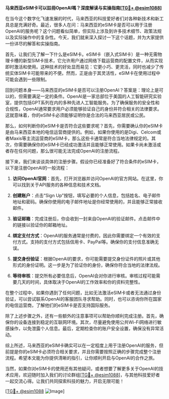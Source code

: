 **马来西亚eSIM卡可以註冊OpenAI嗎？深度解读与实操指南[[TG💪+ @esim1088](https://t.me/s/esim1088)]**

在当今这个数字化飞速发展的时代，马来西亚的科技爱好者们对各种新技术和新工具总是充满好奇。最近，很多人在问：马来西亚的eSIM卡是否可以用于注册OpenAI的服务呢？这个问题看似简单，但实际上涉及到许多技术细节、政策法规以及实际操作中的复杂性。今天，我们就来深入探讨一下这个话题，并为大家提供一份详尽的解答和实操指南。

首先，让我们先了解一下什么是eSIM卡。eSIM卡（嵌入式SIM卡）是一种无需物理卡槽的新型SIM卡技术，它允许用户通过网络下载运营商的配置文件，从而实现即时激活和使用。这种技术的好处显而易见：它更小巧、更灵活，同时也减少了传统实体SIM卡可能带来的不便。然而，正是由于其灵活性，eSIM卡在使用过程中可能会遇到一些限制。

回到问题本身——马来西亚的eSIM卡是否可以注册OpenAI？答案是：理论上是可以的，但需要满足一定的条件。OpenAI是一家总部位于美国的人工智能研究实验室，提供包括GPT系列在内的多种先进人工智能服务。为了确保服务的安全性和合规性，OpenAI通常要求用户必须能够验证自己的身份并符合相关的法律要求。这就意味着，你的eSIM卡必须能够证明你是合法的马来西亚居民或公民。

那么，如何判断你的eSIM卡是否符合这些要求呢？首先，你需要确认你的eSIM卡是由马来西亚本地的电信运营商提供的。例如，如果你使用的是Digi、Celcom或者Maxis等主流运营商的eSIM卡，那么这些卡通常是符合当地法律规定的。其次，你需要确保你的eSIM卡已经成功激活并且能够正常使用。如果卡尚未激活或者存在任何问题，那么很可能无法完成OpenAI的注册流程。

接下来，我们来谈谈具体的注册步骤。假设你已经准备好了符合条件的eSIM卡，以下是注册OpenAI的一般流程：

1. **访问OpenAI官网**：首先，打开浏览器并访问OpenAI的官方网站。在这里，你可以找到关于API服务的各种信息和技术文档。

2. **创建账户**：点击“Sign Up”按钮，填写必要的个人信息，包括姓名、电子邮件地址和密码。确保你使用的电子邮件地址是你经常使用的，并且能够正常接收邮件。

3. **验证邮箱**：完成注册后，你会收到一封来自OpenAI的验证邮件。点击邮件中的链接以验证你的邮箱地址。

4. **绑定支付方式**：OpenAI的服务通常是付费的，因此你需要绑定一个有效的支付方式。支持的支付方式包括信用卡、PayPal等。确保你的支付信息准确无误。

5. **提交身份验证**：根据OpenAI的要求，你可能需要提交身份证件的照片或其他形式的身份证明。这一步是为了验证你的身份，确保你符合当地的法律法规。

6. **等待审核**：提交所有必要信息后，OpenAI会对你进行审核。审核过程可能需要几天的时间，具体取决于OpenAI的工作效率和你的资料完整性。

在整个过程中，如果你遇到了任何问题，比如无法激活eSIM卡或者无法通过身份验证，可以尝试联系OpenAI的客服团队寻求帮助。同时，也可以咨询你所在国家的电信运营商，了解他们的eSIM卡是否支持国际服务。

除了上述步骤之外，还有一些额外的注意事项可以帮助你顺利完成注册。首先，确保你的设备连接到稳定的互联网环境。其次，尽量避免使用公共Wi-Fi网络进行敏感操作，以免泄露个人信息。最后，定期检查你的账户安全设置，确保没有异常活动。

综上所述，马来西亚的eSIM卡确实可以在一定程度上用于注册OpenAI的服务，但前提是你的eSIM卡必须符合相关要求，并且你需要按照正确的步骤完成整个注册流程。希望本文能为你提供清晰的指引，让你顺利开启与OpenAI的合作之旅。

当然，如果你对eSIM卡的使用还有其他疑问，或者想要了解更多关于OpenAI的技术应用，欢迎随时加入我们的讨论群组[[TG💪+ @esim1088](https://t.me/s/esim1088)]，与其他科技爱好者一起交流心得。让我们共同探索科技的魅力，开启无限可能！

[[TG💪+ @esim1088](https://t.me/s/esim1088) ![Image](https://i.postimg.cc/4NQfJmqS/Snipaste-2025-05-13-00-14-12.png)]
